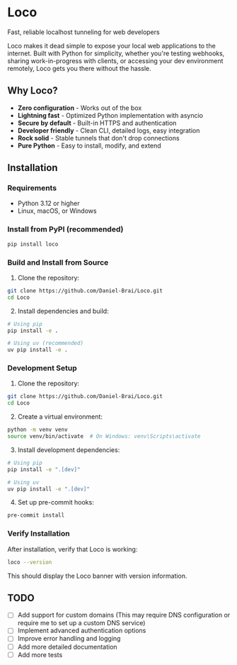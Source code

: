 # Loco

Fast, reliable localhost tunneling for web developers

Loco makes it dead simple to expose your local web applications to the internet.
Built with Python for simplicity, whether you're testing webhooks,
sharing work-in-progress with clients, or accessing your dev environment remotely,
Loco gets you there without the hassle.

## Why Loco?

- **Zero configuration** - Works out of the box
- **Lightning fast** - Optimized Python implementation with asyncio
- **Secure by default** - Built-in HTTPS and authentication
- **Developer friendly** - Clean CLI, detailed logs, easy integration
- **Rock solid** - Stable tunnels that don't drop connections
- **Pure Python** - Easy to install, modify, and extend

## Installation

### Requirements

- Python 3.12 or higher
- Linux, macOS, or Windows

### Install from PyPI (recommended)

```bash
pip install loco
```

### Build and Install from Source

1. Clone the repository:

```bash
git clone https://github.com/Daniel-Brai/Loco.git
cd Loco
```

2. Install dependencies and build:

```bash
# Using pip
pip install -e .

# Using uv (recommended)
uv pip install -e .
```

### Development Setup

1. Clone the repository:

```bash
git clone https://github.com/Daniel-Brai/Loco.git
cd Loco
```

2. Create a virtual environment:

```bash
python -m venv venv
source venv/bin/activate  # On Windows: venv\Scripts\activate
```

3. Install development dependencies:

```bash
# Using pip
pip install -e ".[dev]"

# Using uv
uv pip install -e ".[dev]"
```

4. Set up pre-commit hooks:

```bash
pre-commit install
```

### Verify Installation

After installation, verify that Loco is working:

```bash
loco --version
```

This should display the Loco banner with version information.

## TODO

- [ ] Add support for custom domains (This may require DNS configuration or require me to set up a custom DNS service)
- [ ] Implement advanced authentication options
- [ ] Improve error handling and logging
- [ ] Add more detailed documentation
- [ ] Add more tests
